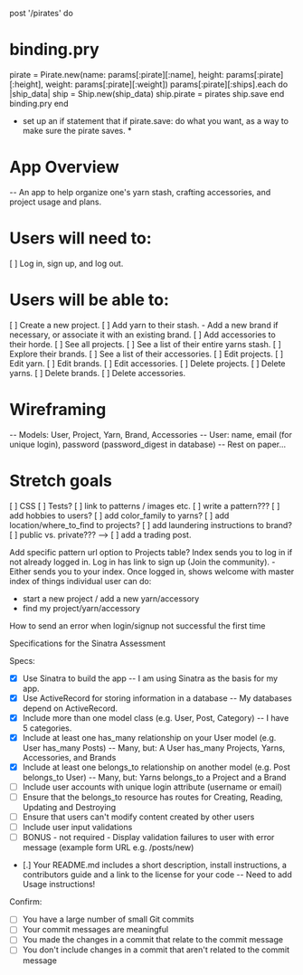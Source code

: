 post '/pirates' do
  # binding.pry
  pirate = Pirate.new(name: params[:pirate][:name], height: params[:pirate][:height], weight: params[:pirate][:weight])
  params[:pirate][:ships].each do |ship_data|
    ship = Ship.new(ship_data)
    ship.pirate = pirates
    ship.save
  end
  binding.pry
end

* set up an if statement that if pirate.save: do what you want, as a way to make sure the pirate saves. *


# App Overview
  -- An app to help organize one's yarn stash, crafting accessories, and project usage and plans.
# Users will need to:
  [ ] Log in, sign up, and log out.
# Users will be able to:
  [ ] Create a new project.
  [ ] Add yarn to their stash. - Add a new brand if necessary, or associate it with an existing brand.
  [ ] Add accessories to their horde.
  [ ] See all projects.
  [ ] See a list of their entire yarns stash.
  [ ] Explore their brands.
  [ ] See a list of their accessories.
  [ ] Edit projects.
  [ ] Edit yarn.
  [ ] Edit brands.
  [ ] Edit accessories.
  [ ] Delete projects.
  [ ] Delete yarns.
  [ ] Delete brands.
  [ ] Delete accessories.
# Wireframing
  -- Models: User, Project, Yarn, Brand, Accessories
  -- User: name, email (for unique login), password (password_digest in database)
  -- Rest on paper...
# Stretch goals
  [ ] CSS
  [ ] Tests?
  [ ] link to patterns / images etc.
  [ ] write a pattern???
  [ ] add hobbies to users?
  [ ] add color_family to yarns?
  [ ] add location/where_to_find to projects?
  [ ] add laundering instructions to brand?
  [ ] public vs. private??? -->
  [ ] add a trading post.

Add specific pattern url option to Projects table?
Index sends you to log in if not already logged in.
Log in has link to sign up (Join the community). - Either sends you to your index.
Once logged in, shows welcome with master index of things individual user can do:
 - start a new project / add a new yarn/accessory
 - find my project/yarn/accessory

 How to send an error when login/signup not successful the first time


Specifications for the Sinatra Assessment

Specs:
- [x] Use Sinatra to build the app
    -- I am using Sinatra as the basis for my app.
- [x] Use ActiveRecord for storing information in a database
    -- My databases depend on ActiveRecord.
- [x] Include more than one model class (e.g. User, Post, Category)
    -- I have 5 categories.
- [x] Include at least one has_many relationship on your User model (e.g. User has_many Posts)
    -- Many, but: A User has_many Projects, Yarns, Accessories, and Brands
- [x] Include at least one belongs_to relationship on another model (e.g. Post belongs_to User)
    -- Many, but: Yarns belongs_to a Project and a Brand
- [ ] Include user accounts with unique login attribute (username or email)
- [ ] Ensure that the belongs_to resource has routes for Creating, Reading, Updating and Destroying
- [ ] Ensure that users can't modify content created by other users
- [ ] Include user input validations
- [ ] BONUS - not required - Display validation failures to user with error message (example form URL e.g. /posts/new)
- [.] Your README.md includes a short description, install instructions, a contributors guide and a link to the license for your code
    -- Need to add Usage instructions!

Confirm:
- [ ] You have a large number of small Git commits
- [ ] Your commit messages are meaningful
- [ ] You made the changes in a commit that relate to the commit message
- [ ] You don't include changes in a commit that aren't related to the commit message

